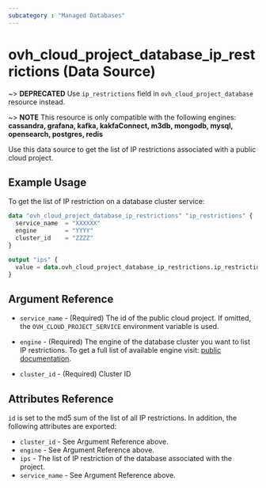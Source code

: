 ```yaml
---
subcategory : "Managed Databases"
---
```


# ovh_cloud_project_database_ip_restrictions (Data Source)

~> **DEPRECATED** Use `ip_restrictions` field in `ovh_cloud_project_database` resource instead.

~> **NOTE** This resource is only compatible with the following engines: **cassandra, grafana, kafka, kakfaConnect, m3db, mongodb, mysql, opensearch, postgres, redis**

Use this data source to get the list of IP restrictions associated with a public cloud project.

## Example Usage

To get the list of IP restriction on a database cluster service:

```terraform
data "ovh_cloud_project_database_ip_restrictions" "ip_restrictions" {
  service_name  = "XXXXXX"
  engine        = "YYYY"
  cluster_id    = "ZZZZ"
}

output "ips" {
  value = data.ovh_cloud_project_database_ip_restrictions.ip_restrictions.ips
}
```

## Argument Reference

* `service_name` - (Required) The id of the public cloud project. If omitted, the `OVH_CLOUD_PROJECT_SERVICE` environment variable is used.

* `engine` - (Required) The engine of the database cluster you want to list IP restrictions. To get a full list of available engine visit: [public documentation](https://docs.ovh.com/gb/en/publiccloud/databases).

* `cluster_id` - (Required) Cluster ID

## Attributes Reference

`id` is set to the md5 sum of the list of all IP restrictions. In addition, the following attributes are exported:

* `cluster_id` - See Argument Reference above.
* `engine` - See Argument Reference above.
* `ips` - The list of IP restriction of the database associated with the project.
* `service_name` - See Argument Reference above.
